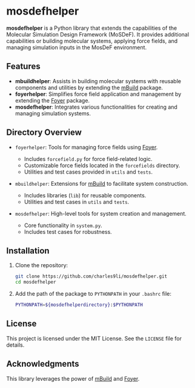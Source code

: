 # mosdefhelper

**mosdefhelper** is a Python library that extends the capabilities of the Molecular Simulation Design Framework (MoSDeF).
It provides additional capabilities or building molecular systems, applying force fields, and managing simulation inputs in the MosDeF environment.

## Features

- **mbuildhelper**: Assists in building molecular systems with reusable components and utilities by extending the [mBuild](https://mbuild.mosdef.org/) package.
- **foyerhelper**: Simplifies force field application and management by extending the [Foyer](https://foyer.mosdef.org/) package.
- **mosdefhelper**: Integrates various functionalities for creating and managing simulation systems.

## Directory Overview

- `foyerhelper`: Tools for managing force fields using [Foyer](https://foyer.mosdef.org/).
  - Includes `forcefield.py` for force field-related logic.
  - Customizable force fields located in the `forcefields` directory.
  - Utilities and test cases provided in `utils` and `tests`.

- `mbuildhelper`: Extensions for [mBuild](https://mbuild.mosdef.org/) to facilitate system construction.
  - Includes libraries (`lib`) for reusable components.
  - Utilities and test cases in `utils` and `tests`.

- `mosdefhelper`: High-level tools for system creation and management.
  - Core functionality in `system.py`.
  - Includes test cases for robustness.

## Installation

1. Clone the repository:
   ```bash
   git clone https://github.com/charles9li/mosdefhelper.git
   cd mosdefhelper

2. Add the path of the package to `PYTHONPATH` in your `.bashrc` file:
   ```bash
   PYTHONPATH=${mosdefhelperdirectory}:$PYTHONPATH

## License

This project is licensed under the MIT License. See the `LICENSE` file for details.

## Acknowledgments

This library leverages the power of [mBuild](https://mbuild.mosdef.org/) and [Foyer](https://foyer.mosdef.org/).

